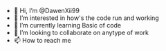 - 👋 Hi, I’m @DawenXii99
- 👀 I’m interested in how's the code run and working 
- 🌱 I’m currently learning Basic of code
- 💞️ I’m looking to collaborate on anytype of work 
- 📫 How to reach me 

<!---
DawenXii99/DawenXii99 is a ✨ special ✨ repository because its `README.md` (this file) appears on your GitHub profile.
You can click the Preview link to take a look at your changes.
--->

